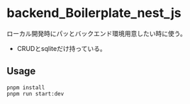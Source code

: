 # backend_Boilerplate_nest_js
ローカル開発時にパッとバックエンド環境用意したい時に使う。

- CRUDとsqliteだけ持っている。

## Usage
```
pnpm install
pnpm run start:dev
```

